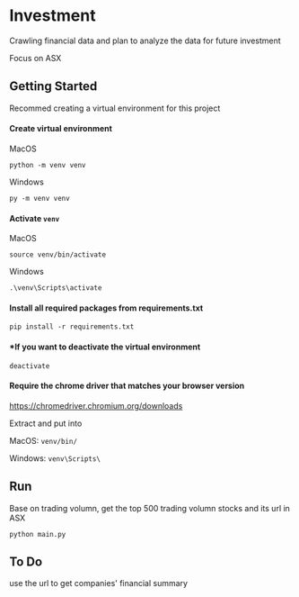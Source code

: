 # Investment

Crawling financial data and plan to analyze the data for future investment

Focus on ASX

## Getting Started

Recommed creating a virtual environment for this project


#### Create virtual environment

MacOS
```
python -m venv venv
```
Windows
```
py -m venv venv
```

#### Activate `venv`
MacOS
```
source venv/bin/activate
```
Windows
```
.\venv\Scripts\activate
```

#### Install all required packages from requirements.txt
```
pip install -r requirements.txt
```

#### *If you want to deactivate the virtual environment
```
deactivate
```

#### Require the chrome driver that matches your browser version 
https://chromedriver.chromium.org/downloads

Extract and put into

MacOS: `venv/bin/`

Windows: `venv\Scripts\`


## Run

Base on trading volumn, get the top 500 trading volumn stocks and its url in ASX
```
python main.py
```

## To Do

use the url to get companies' financial summary
